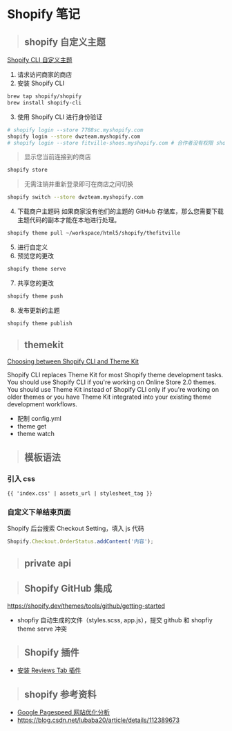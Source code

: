 # Shopify 笔记

> ## shopify 自定义主题

[Shopify CLI 自定义主题](https://shopify.dev/themes/getting-started/customize)

1. 请求访问商家的商店
2. 安装 Shopify CLI

```bash
brew tap shopify/shopify
brew install shopify-cli
```

3. 使用 Shopify CLI 进行身份验证

```bash
# shopify login --store 7788sc.myshopify.com
shopify login --store dwzteam.myshopify.com
# shopify login --store fitville-shoes.myshopify.com # 合作者没有权限 shopify theme serve，必须是staff members
```

> 显示您当前连接到的商店

```bash
shopify store
```

> 无需注销并重新登录即可在商店之间切换

```bash
shopify switch --store dwzteam.myshopify.com
```

4. 下载商户主题码
   如果商家没有他们的主题的 GitHub 存储库，那么您需要下载主题代码的副本才能在本地进行处理。

```bash
shopify theme pull ~/workspace/html5/shopify/thefitville
```

5. 进行自定义
6. 预览您的更改

```bash
shopify theme serve
```

7. 共享您的更改

```bash
shopify theme push
```

8. 发布更新的主题

```bash
shopify theme publish
```

> ## themekit

[Choosing between Shopify CLI and Theme Kit](https://shopify.dev/themes/tools/theme-kit)

Shopify CLI replaces Theme Kit for most Shopify theme development tasks. You should use Shopify CLI if you're working on Online Store 2.0 themes. You should use Theme Kit instead of Shopify CLI only if you're working on older themes or you have Theme Kit integrated into your existing theme development workflows.

- 配制 config.yml
- theme get
- theme watch

> ## 模板语法

### 引入 css

```
{{ 'index.css' | assets_url | stylesheet_tag }}
```

### 自定义下单结束页面

Shopify 后台搜索 Checkout Setting，填入 js 代码

```js
Shopify.Checkout.OrderStatus.addContent('内容');
```

> ## private api

> ## Shopify GitHub 集成

https://shopify.dev/themes/tools/github/getting-started

- shopfiy 自动生成的文件（styles.scss, app.js），提交 github 和 shopfiy theme serve 冲突

> ## Shopify 插件

- [安装 Reviews Tab 插件](https://support.judge.me/support/solutions/articles/44002237471-how-to-add-judge-me-widgets-using-shopify-s-theme-editor#Step-2%3A-Enable-the-App-Embed)

> ## shopify 参考资料

- [Google Pagespeed 网站优化分析](https://developers.google.cn/speed/pagespeed/insights/)
- https://blog.csdn.net/lubaba20/article/details/112389673
